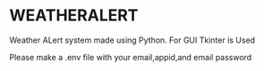 # WEATHERALERT
Weather ALert system made using Python.
For GUI Tkinter is Used 

Please make a .env file with your email,appid,and email password